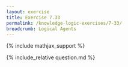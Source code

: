 ```yaml
---
layout: exercise
title: Exercise 7.33
permalink: /knowledge-logic-exercises/7-33/
breadcrumb: Logical Agents
---
```


{% include mathjax_support %}

<div><i class="arrow-up loader" data-chapter="knowledge-logic-exercises" data-exercise="ex_33" data-rating="0"></i></div>
{% include_relative question.md %}
